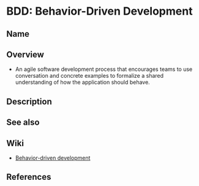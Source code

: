 # BDD: Behavior-Driven Development

## Name

## Overview
- An agile software development process that encourages teams to use conversation and concrete examples to formalize a shared understanding of how the application should behave.

## Description

## See also

## Wiki
- [Behavior-driven development](https://en.wikipedia.org/wiki/Behavior-driven_development)

## References
